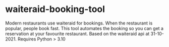 # waiteraid-booking-tool
Modern restaurants use waiteraid for bookings. When the restaurant is popular, people book fast. 
This tool automates the booking so you can get a reservation at your favourite restaurant. 
Based on the waiteraid api at 31-10-2021.
Requires Python > 3.10

